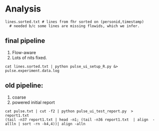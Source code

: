 Analysis
================

```
lines.sorted.txt # lines from fhr sorted on (personid,timestamp)
  # needed b/c some lines are missing flowids, which we infer.

```

## final pipeline

1. Flow-aware
2. Lots of nits fixed.

```
cat lines.sorted.txt | python pulse_ui_setup_R.py &> pulse.experiment.data.log
```

## old pipeline:

1. coarse
2. powered initial report

```
cat pulse.txt | cut -f2 | python pulse_ui_test_report.py  > report1.txt
(tail -n37 report1.txt | head -n1; (tail -n36 report1.txt  | align  -allln | sort -rn -k4,4))| align -alln
```
